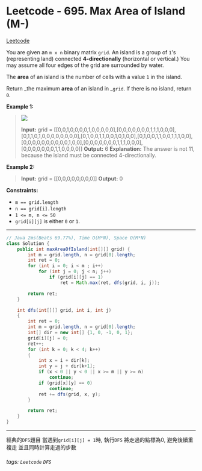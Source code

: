 # Leetcode - 695. Max Area of Island (M-)

[Leetcode](https://leetcode.com/problems/max-area-of-island/)

You are given an `m x n` binary matrix `grid`. An island is a group of `1`'s (representing land) connected **4-directionally** (horizontal or vertical.) You may assume all four edges of the grid are surrounded by water.

The **area** of an island is the number of cells with a value `1` in the island.

Return _the maximum **area** of an island in _`grid`. If there is no island, return `0`.

**Example 1:**

> ![](https://assets.leetcode.com/uploads/2021/05/01/maxarea1-grid.jpg)
> 
> **Input:** grid = [[0,0,1,0,0,0,0,1,0,0,0,0,0],[0,0,0,0,0,0,0,1,1,1,0,0,0],[0,1,1,0,1,0,0,0,0,0,0,0,0],[0,1,0,0,1,1,0,0,1,0,1,0,0],[0,1,0,0,1,1,0,0,1,1,1,0,0],[0,0,0,0,0,0,0,0,0,0,1,0,0],[0,0,0,0,0,0,0,1,1,1,0,0,0],[0,0,0,0,0,0,0,1,1,0,0,0,0]]
> **Output:** 6
> **Explanation:** The answer is not 11, because the island must be connected 4-directionally.

**Example 2:**

> **Input:** grid = [[0,0,0,0,0,0,0,0]]
> **Output:** 0

**Constraints:**

-   `m == grid.length`
-   `n == grid[i].length`
-   `1 <= m, n <= 50`
-   `grid[i][j]` is either `0` or `1`.

---
```java
// Java 2ms(Beats 69.77%), Time O(M*N), Space O(M*N)
class Solution {
    public int maxAreaOfIsland(int[][] grid) {
        int m = grid.length, n = grid[0].length;
        int ret = 0;
        for (int i = 0; i < m ; i++)
            for (int j = 0; j < n; j++)
                if (grid[i][j] == 1)
                    ret = Math.max(ret, dfs(grid, i, j));

        return ret;
    }

    int dfs(int[][] grid, int i, int j)
    {
        int ret = 0;
        int m = grid.length, n = grid[0].length;
        int[] dir = new int[] {1, 0, -1, 0, 1};
        grid[i][j] = 0;
        ret++;
        for (int k = 0; k < 4; k++)
        {
            int x = i + dir[k];
            int y = j + dir[k+1];
            if (x < 0 || y < 0 || x >= m || y >= n)
                continue;
            if (grid[x][y] == 0)
                continue;
            ret += dfs(grid, x, y);
        }

        return ret;
    }
}
```
---

經典的`DFS`題目
當遇到`grid[i][j] = 1`時, 執行`DFS`
將走過的點標為0, 避免後續重複走
並且同時計算走過的步數


###### tags: `Leetcode` `DFS`